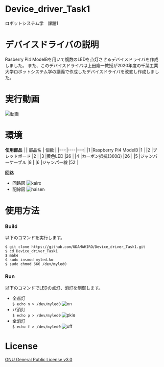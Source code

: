 # Device_driver_Task1
ロボットシステム学　課題1
# デバイスドライバの説明
Rasberry Pi4 ModelBを用いて複数のLEDを点灯させるデバイスドライバを作成しました。
また、このデバイスドライバは上田隆一教授が2020年度の千葉工業大学ロボットシステム学の講義で作成したデバイスドライバを改変し作成しました。
# 実行動画
[![動画](https://youtu.be/VaKymj-_3X8/maxresdefault.jpg)](https://youtu.be/VaKymj-_3X8)
# 環境
**使用部品**
|   | 部品名 | 個数 |
|---:|----|---:|
|1 |Raspberry Pi4 ModelB |1 |
|2 |ブレッドボード |2 |
|3 |黄色LED |26 |
|4 |カーボン抵抗(300Ω) |26 |
|5 |ジャンパーケーブル |8 |
|6 |ジャンパー線 |52 |

**回路**
- 回路図
![kairo](https://user-images.githubusercontent.com/53966257/102799893-74787800-43f6-11eb-8710-16dc831a0b78.png)
- 配線図
![haisen](https://user-images.githubusercontent.com/53966257/102801251-4bf17d80-43f8-11eb-9e57-121da2fbb52b.jpg)
# 使用方法
### Build
以下のコマンドを実行します。
```
$ git clone https://github.com/UDAMAHIRO/Device_driver_Task1.git
$ cd Device_driver_Task1
$ make
$ sudo insmod myled.ko
$ sudo chmod 666 /dev/myled0
```
### Run
以下のコマンドでLEDの点灯、消灯を制御します。
- 全点灯  
`$ echo n > /dev/myled0`
![on](https://user-images.githubusercontent.com/53966257/102808689-0fc41a00-4404-11eb-95f6-511e835a6561.jpg)
- パ消灯  
`$ echo p > /dev/myled0`
![pkie](https://user-images.githubusercontent.com/53966257/102808699-15b9fb00-4404-11eb-97f4-5ea858e2800f.jpg)
- 全消灯  
`$ echo f > /dev/myled0`
![off](https://user-images.githubusercontent.com/53966257/102808703-1783be80-4404-11eb-9d6c-36e0a724abcf.jpg)
# License
[GNU General Public License v3.0 ](https://github.com/UDAMAHIRO/Device_driver_Task1/blob/main/COPYING)
